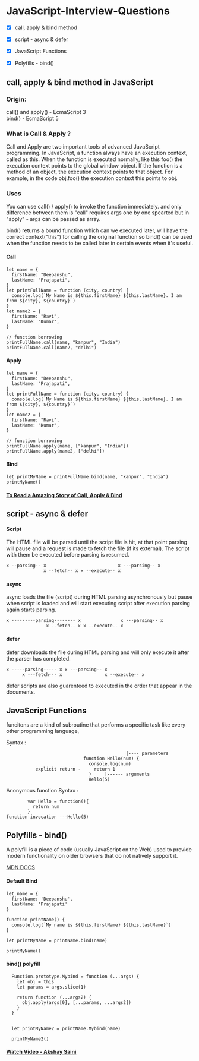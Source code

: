 # JavaScript-Interview-Questions

- [x] call, apply & bind method
- [x] script - async & defer
- [x] JavaScript Functions
- [x] Polyfills - bind()


## call, apply & bind method in JavaScript

### Origin:
call() and apply() - EcmaScript 3
<br>
bind() - EcmaScript 5

### What is Call & Apply ?

Call and Apply are two important tools of advanced JavaScript programming. In JavaScript, a function always have an execution context, called as this. When the function is executed normally, like this foo() the execution context points to the global window object. If the function is a method of an object, the execution context points to that object. For example, in the code obj.foo() the execution context this points to obj.

### Uses

You can use call() / apply() to invoke the function immediately. and only difference between them is "call" requires args one by one spearted but in "apply" - args can be passed as array.

bind() returns a bound function which can we executed later, will have the correct context("this") for calling the original function so bind() can be used when the function needs to be called later in certain events when it's useful.

#### Call

    let name = {
      firstName: "Deepanshu",
      lastName: "Prajapati",
    }
    let printFullName = function (city, country) {
      console.log(`My Name is ${this.firstName} ${this.lastName}. I am from ${city}, ${country}`)
    }
    let name2 = {
      firstName: "Ravi",
      lastName: "Kumar",
    }

    // function borrowing
    printFullName.call(name, "kanpur", "India")
    printFullName.call(name2, "delhi")

#### Apply 

    let name = {
      firstName: "Deepanshu",
      lastName: "Prajapati",
    }
    let printFullName = function (city, country) {
      console.log(`My Name is ${this.firstName} ${this.lastName}. I am from ${city}, ${country}`)
    }
    let name2 = {
      firstName: "Ravi",
      lastName: "Kumar",
    }

    // function borrowing
    printFullName.apply(name, ["kanpur", "India"])
    printFullName.apply(name2, ["delhi"])

#### Bind

    let printMyName = printFullName.bind(name, "kanpur", "India")
    printMyName()


#### [To Read a Amazing Story of Call, Apply & Bind](https://www.undefinednull.com/2014/06/26/explaining-call-and-apply-in-javascript-through-mr-dot-dave/)


## script - async & defer

#### Script 
The HTML file will be parsed until the script file is hit, at that point parsing will pause and a request is made to fetch the file (if its external). The script with them be executed before parsing is resumed.

    x --parsing-- x                           x ---parsing-- x
                  x --fetch-- x x --execute-- x 

#### async 

async loads the file (script) during HTML parsing asynchronously but pause when script is loaded and will start executing script after execution parsing again starts parsing.


    x ---------parsing-------- x               x ---parsing-- x
                   x --fetch-- x x --execute-- x 


#### defer

defer downloads the file during HTML parsing and will only execute it after the parser has completed. 


    x -----parsing----- x x ---parsing-- x
          x ---fetch--- x                x --execute-- x 


defer scripts are also guarenteed to executed in the order that appear in the documents.



## JavaScript Functions

funcitons are a kind of subroutine that performs a specific task like every other programming language,

Syntax : 

                                                 |---- parameters
                                 function Hello(num) {
                                   console.log(num)
               explicit return -     return 1
                                   }     |------ arguments
                                   Hello(5)

Anonymous function Syntax : 

            var Hello = function(){
              return num
            }
    function invocation ---Hello(5)


## Polyfills - bind()

A polyfill is a piece of code (usually JavaScript on the Web) used to provide modern functionality on older browsers that do not natively support it.

[MDN DOCS](https://developer.mozilla.org/en-US/docs/Glossary/Polyfill)


 #### Default Bind


    let name = {
      firstName: 'Deepanshu',
      lastName: 'Prajapati'
    }

    function printName() {
      console.log(`My name is ${this.firstName} ${this.lastName}`)
    }

    let printMyName = printName.bind(name)

    printMyName()


#### bind() polyfill


      Function.prototype.Mybind = function (...args) {
        let obj = this
        let params = args.slice(1)

        return function (...args2) {
          obj.apply(args[0], [...params, ...args2])
        }
      }


      let printMyName2 = printName.Mybind(name)

      printMyName2()

#### [Watch Video - Akshay Saini](https://www.youtube.com/watch?v=ke_y6z0xRpk)


